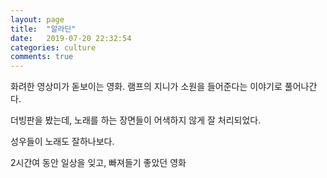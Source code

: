 ```yaml
---
layout: page
title:  "알라딘"
date:   2019-07-20 22:32:54
categories: culture
comments: true
---
```


화려한 영상미가 돋보이는 영화. 램프의 지니가 소원을 들어준다는 이야기로 풀어나간다. 

더빙판을 봤는데, 노래를 하는 장면들이 어색하지 않게 잘 처리되었다. 

성우들이 노래도 잘하나보다.

2시간여 동안 일상을 잊고, 빠져들기 좋았던 영화

